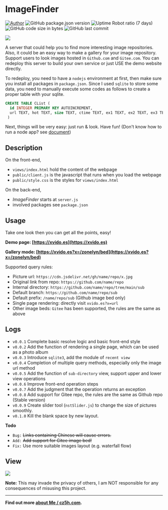 # ImageFinder

[![Author](https://img.shields.io/badge/Author-TianZonglin-green?style=plastic&logo=appveyor)](https://github.com/TianZonglin)
![GitHub package.json version](https://img.shields.io/github/package-json/v/TianZonglin/ImageFinder?style=plastic)
![Uptime Robot ratio (7 days)](https://img.shields.io/uptimerobot/ratio/7/m787087225-950e39e5cd6e3d6c5c9be0cb?style=plastic)
![GitHub code size in bytes](https://img.shields.io/github/languages/code-size/TianZonglin/ImageFinder?style=plastic)
![GitHub last commit](https://img.shields.io/github/last-commit/TianZonglin/ImageFinder?style=plastic)

![](https://cdn.jsdelivr.net/gh/TianZonglin/tuchuang/img/20210131041449.png)

A server that could help you to find more interesting image repositories. Also, it could be an easy way to make a gallery for your image repository. Support users to look images hosted in `Github.com` and `Gitee.com`. You can redeploy this server to build your own service or just USE the demo website directly.

To redeploy, you need to have a `nodejs` environment at first, then make sure you install all packages in `package.json`. Since I used `sqlite` to store some data, you need to manually execute some codes as follows to create a proper table with your sqlite.

```sql
CREATE TABLE CList (
  id INTEGER PRIMARY KEY AUTOINCREMENT,
  url TEXT, hot TEXT, size TEXT, ctime TEXT, ex1 TEXT, ex2 TEXT, ex3 TEXT, ex4 TEXT
 )
```

Next, things will be very easy: just run & look. Have fun!
(Don't know how to run a node app? see [document](https://nodejs.org/docs/latest-v13.x/api/synopsis.html))

## Description

On the front-end,

- `views/index.html` hold the content of the webpage
- `public/client.js` is the javascript that runs when you load the webpage
- `public/style.css` is the styles for `views/index.html`

On the back-end,

- _ImageFinder_ starts at `server.js`
- involved packages see `package.json`

## Usage

Take one look then you can get all the points, easy!

**Demo page: [https://xvido.es](https://xvido.es)**

**Gallery mode: [https://xvido.es?x=/zonelyn/bed](https://xvido.es?x=/zonelyn/bed)**

Supported query rules:

- Picture url: `https://cdn.jsdelivr.net/gh/name/repo/x.jpg`
- Original link from repo: `https://github.com/name/repo`
- Internal directory: `https://github.com/name/repo/tree/main/sub`
- Default branch: `https://github.com/name/repo/sub`
- Default prefix: `/name/repo/sub` (Github image bed only)
- Single page rendering: directly visit `xvido.es?x=url`
- Other image beds: `Gitee` has been supported, the rules are the same as above

## Logs

- `v0.0.1` Complete basic resolve logic and basic front-end style
- `v0.0.2` Add the function of rendering a single page, which can be used as a photo album
- `v0.0.3` Introduce `sqlite3`, add the module of `recent view`
- `v0.0.4` Completion of multiple query methods, especially only the image url method
- `v0.0.5` Add the function of `sub-directory` view, support upper and lower view operations
- `v0.0.6` Improve front-end operation steps
- `v0.0.7` Add the judgment that the operation returns an exception
- `v0.0.8` Add support for Gitee repo, the rules are the same as Github repo (Stable version)
- `v0.0.9` Create slider tool (`nstSlider.js`) to change the size of pictures smoothly.
- `v0.1.0` Kill the blank space by new layout.

**Todo**

- `Bug:` <s>Links containing Chinese will cause errors.</s>
- `Add:` <s>Add support for Gitee image bed!</s>
- `Fix:` Use more suitable images layout (e.g. waterfall flow)

## View

![](https://i.loli.net/2021/01/31/6ziBduAOTIsRbDe.png)



**Note:** This may invade the privacy of others, I am NOT responsible for any consequences of misusing this project.

---

**Find out more [about Me / cz5h.com](https://www.cz5h.com).**
